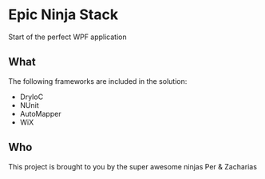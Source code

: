 # Epic Ninja Stack
Start of the perfect WPF application

## What
The following frameworks are included in the solution:
* DryIoC
* NUnit
* AutoMapper
* WiX

## Who
This project is brought to you by the super awesome ninjas Per & Zacharias
